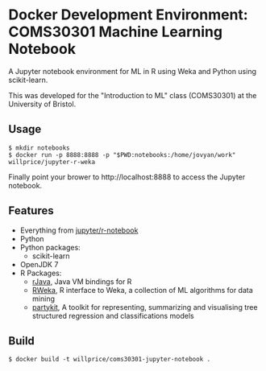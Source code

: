 # Docker Development Environment: COMS30301 Machine Learning Notebook
A Jupyter notebook environment for ML in R using Weka and Python using scikit-learn.

This was developed for the "Introduction to ML" class (COMS30301) at the University of
Bristol.

## Usage
```
$ mkdir notebooks
$ docker run -p 8888:8888 -p "$PWD:notebooks:/home/jovyan/work" willprice/jupyter-r-weka
```

Finally point your brower to http://localhost:8888 to access the Jupyter
notebook.

## Features
* Everything from
  [jupyter/r-notebook](https://hub.docker.com/r/jupyter/r-notebook/)
* Python
* Python packages:
  * scikit-learn
* OpenJDK 7
* R Packages:
  * [rJava](https://cran.r-project.org/web/packages/rJava/index.html),
    Java VM bindings for R
  * [RWeka](https://cran.r-project.org/web/packages/RWeka/index.html),
    R interface to Weka, a collection of ML algorithms for data mining
  * [partykit](https://cran.r-project.org/web/packages/partykit/index.html),
    A toolkit for representing, summarizing and visualising tree
    structured regression and classifications models

## Build
```
$ docker build -t willprice/coms30301-jupyter-notebook .
```
